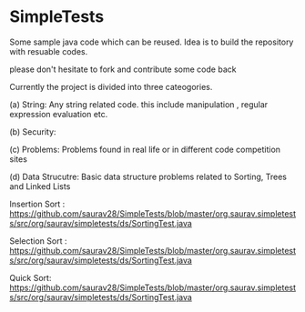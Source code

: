 # SimpleTests
Some sample java code which can be reused. Idea is to build the repository with resuable codes.

please don't hesitate to fork and contribute some code back

Currently the project is divided into three cateogories.

(a) String: Any string related code. this include manipulation , regular expression evaluation etc.

(b) Security: 

(c) Problems: Problems found in real life or in different code competition sites

(d) Data Strucutre: Basic data structure problems related to Sorting, Trees and Linked Lists

Insertion Sort : https://github.com/saurav28/SimpleTests/blob/master/org.saurav.simpletests/src/org/saurav/simpletests/ds/SortingTest.java

Selection Sort :
https://github.com/saurav28/SimpleTests/blob/master/org.saurav.simpletests/src/org/saurav/simpletests/ds/SortingTest.java

Quick Sort:
https://github.com/saurav28/SimpleTests/blob/master/org.saurav.simpletests/src/org/saurav/simpletests/ds/SortingTest.java
